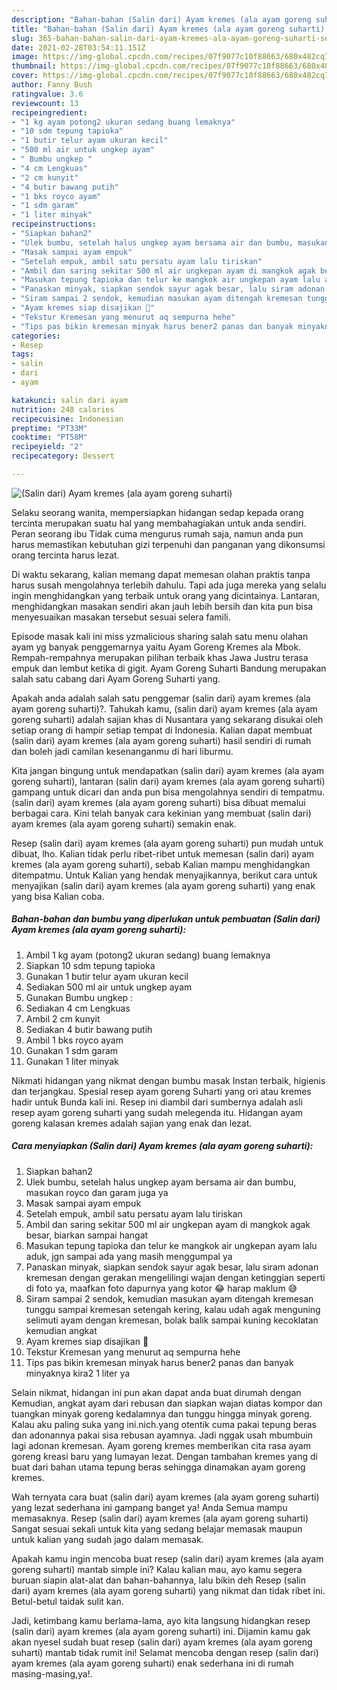 ```yaml
---
description: "Bahan-bahan (Salin dari) Ayam kremes (ala ayam goreng suharti) Sederhana dan Mudah Dibuat"
title: "Bahan-bahan (Salin dari) Ayam kremes (ala ayam goreng suharti) Sederhana dan Mudah Dibuat"
slug: 365-bahan-bahan-salin-dari-ayam-kremes-ala-ayam-goreng-suharti-sederhana-dan-mudah-dibuat
date: 2021-02-28T03:54:11.151Z
image: https://img-global.cpcdn.com/recipes/07f9077c10f88663/680x482cq70/salin-dari-ayam-kremes-ala-ayam-goreng-suharti-foto-resep-utama.jpg
thumbnail: https://img-global.cpcdn.com/recipes/07f9077c10f88663/680x482cq70/salin-dari-ayam-kremes-ala-ayam-goreng-suharti-foto-resep-utama.jpg
cover: https://img-global.cpcdn.com/recipes/07f9077c10f88663/680x482cq70/salin-dari-ayam-kremes-ala-ayam-goreng-suharti-foto-resep-utama.jpg
author: Fanny Bush
ratingvalue: 3.6
reviewcount: 13
recipeingredient:
- "1 kg ayam potong2 ukuran sedang buang lemaknya"
- "10 sdm tepung tapioka"
- "1 butir telur ayam ukuran kecil"
- "500 ml air untuk ungkep ayam"
- " Bumbu ungkep "
- "4 cm Lengkuas"
- "2 cm kunyit"
- "4 butir bawang putih"
- "1 bks royco ayam"
- "1 sdm garam"
- "1 liter minyak"
recipeinstructions:
- "Siapkan bahan2"
- "Ulek bumbu, setelah halus ungkep ayam bersama air dan bumbu, masukan royco dan garam juga ya"
- "Masak sampai ayam empuk"
- "Setelah empuk, ambil satu persatu ayam lalu tiriskan"
- "Ambil dan saring sekitar 500 ml air ungkepan ayam di mangkok agak besar, biarkan sampai hangat"
- "Masukan tepung tapioka dan telur ke mangkok air ungkepan ayam lalu aduk, jgn sampai ada yang masih menggumpal ya"
- "Panaskan minyak, siapkan sendok sayur agak besar, lalu siram adonan kremesan dengan gerakan mengelilingi wajan dengan ketinggian seperti di foto ya, maafkan foto dapurnya yang kotor 😂 harap maklum 😅"
- "Siram sampai 2 sendok, kemudian masukan ayam ditengah kremesan tunggu sampai kremesan setengah kering, kalau udah agak menguning selimuti ayam dengan kremesan, bolak balik sampai kuning kecoklatan kemudian angkat"
- "Ayam kremes siap disajikan 🍗"
- "Tekstur Kremesan yang menurut aq sempurna hehe"
- "Tips pas bikin kremesan minyak harus bener2 panas dan banyak minyaknya kira2 1 liter ya"
categories:
- Resep
tags:
- salin
- dari
- ayam

katakunci: salin dari ayam 
nutrition: 248 calories
recipecuisine: Indonesian
preptime: "PT33M"
cooktime: "PT58M"
recipeyield: "2"
recipecategory: Dessert

---
```



![(Salin dari) Ayam kremes (ala ayam goreng suharti)](https://img-global.cpcdn.com/recipes/07f9077c10f88663/680x482cq70/salin-dari-ayam-kremes-ala-ayam-goreng-suharti-foto-resep-utama.jpg)

Selaku seorang wanita, mempersiapkan hidangan sedap kepada orang tercinta merupakan suatu hal yang membahagiakan untuk anda sendiri. Peran seorang ibu Tidak cuma mengurus rumah saja, namun anda pun harus memastikan kebutuhan gizi terpenuhi dan panganan yang dikonsumsi orang tercinta harus lezat.

Di waktu  sekarang, kalian memang dapat memesan olahan praktis tanpa harus susah mengolahnya terlebih dahulu. Tapi ada juga mereka yang selalu ingin menghidangkan yang terbaik untuk orang yang dicintainya. Lantaran, menghidangkan masakan sendiri akan jauh lebih bersih dan kita pun bisa menyesuaikan masakan tersebut sesuai selera famili. 

Episode masak kali ini miss yzmalicious sharing salah satu menu olahan ayam yg banyak penggemarnya yaitu Ayam Goreng Kremes ala Mbok. Rempah-rempahnya merupakan pilihan terbaik khas Jawa Justru terasa empuk dan lembut ketika di gigit. Ayam Goreng Suharti Bandung merupakan salah satu cabang dari Ayam Goreng Suharti yang.

Apakah anda adalah salah satu penggemar (salin dari) ayam kremes (ala ayam goreng suharti)?. Tahukah kamu, (salin dari) ayam kremes (ala ayam goreng suharti) adalah sajian khas di Nusantara yang sekarang disukai oleh setiap orang di hampir setiap tempat di Indonesia. Kalian dapat membuat (salin dari) ayam kremes (ala ayam goreng suharti) hasil sendiri di rumah dan boleh jadi camilan kesenanganmu di hari liburmu.

Kita jangan bingung untuk mendapatkan (salin dari) ayam kremes (ala ayam goreng suharti), lantaran (salin dari) ayam kremes (ala ayam goreng suharti) gampang untuk dicari dan anda pun bisa mengolahnya sendiri di tempatmu. (salin dari) ayam kremes (ala ayam goreng suharti) bisa dibuat memalui berbagai cara. Kini telah banyak cara kekinian yang membuat (salin dari) ayam kremes (ala ayam goreng suharti) semakin enak.

Resep (salin dari) ayam kremes (ala ayam goreng suharti) pun mudah untuk dibuat, lho. Kalian tidak perlu ribet-ribet untuk memesan (salin dari) ayam kremes (ala ayam goreng suharti), sebab Kalian mampu menghidangkan ditempatmu. Untuk Kalian yang hendak menyajikannya, berikut cara untuk menyajikan (salin dari) ayam kremes (ala ayam goreng suharti) yang enak yang bisa Kalian coba.

<!--inarticleads1-->

##### Bahan-bahan dan bumbu yang diperlukan untuk pembuatan (Salin dari) Ayam kremes (ala ayam goreng suharti):

1. Ambil 1 kg ayam (potong2 ukuran sedang) buang lemaknya
1. Siapkan 10 sdm tepung tapioka
1. Gunakan 1 butir telur ayam ukuran kecil
1. Sediakan 500 ml air untuk ungkep ayam
1. Gunakan  Bumbu ungkep :
1. Sediakan 4 cm Lengkuas
1. Ambil 2 cm kunyit
1. Sediakan 4 butir bawang putih
1. Ambil 1 bks royco ayam
1. Gunakan 1 sdm garam
1. Gunakan 1 liter minyak


Nikmati hidangan yang nikmat dengan bumbu masak Instan terbaik, higienis dan terjangkau. Spesial resep ayam goreng Suharti yang ori atau kremes hadir untuk Bunda kali ini. Resep ini diambil dari sumbernya adalah asli resep ayam goreng suharti yang sudah melegenda itu. Hidangan ayam goreng kalasan kremes adalah sajian yang enak dan lezat. 

<!--inarticleads2-->

##### Cara menyiapkan (Salin dari) Ayam kremes (ala ayam goreng suharti):

1. Siapkan bahan2
1. Ulek bumbu, setelah halus ungkep ayam bersama air dan bumbu, masukan royco dan garam juga ya
1. Masak sampai ayam empuk
1. Setelah empuk, ambil satu persatu ayam lalu tiriskan
1. Ambil dan saring sekitar 500 ml air ungkepan ayam di mangkok agak besar, biarkan sampai hangat
1. Masukan tepung tapioka dan telur ke mangkok air ungkepan ayam lalu aduk, jgn sampai ada yang masih menggumpal ya
1. Panaskan minyak, siapkan sendok sayur agak besar, lalu siram adonan kremesan dengan gerakan mengelilingi wajan dengan ketinggian seperti di foto ya, maafkan foto dapurnya yang kotor 😂 harap maklum 😅
1. Siram sampai 2 sendok, kemudian masukan ayam ditengah kremesan tunggu sampai kremesan setengah kering, kalau udah agak menguning selimuti ayam dengan kremesan, bolak balik sampai kuning kecoklatan kemudian angkat
1. Ayam kremes siap disajikan 🍗
1. Tekstur Kremesan yang menurut aq sempurna hehe
1. Tips pas bikin kremesan minyak harus bener2 panas dan banyak minyaknya kira2 1 liter ya


Selain nikmat, hidangan ini pun akan dapat anda buat dirumah dengan Kemudian, angkat ayam dari rebusan dan siapkan wajan diatas kompor dan tuangkan minyak goreng kedalamnya dan tunggu hingga minyak goreng. Kalau aku paling suka yang ini.nich.yang otentik cuma pakai tepung beras dan adonannya pakai sisa rebusan ayamnya. Jadi nggak usah mbumbuin lagi adonan kremesan. Ayam goreng kremes memberikan cita rasa ayam goreng kreasi baru yang lumayan lezat. Dengan tambahan kremes yang di buat dari bahan utama tepung beras sehingga dinamakan ayam goreng kremes. 

Wah ternyata cara buat (salin dari) ayam kremes (ala ayam goreng suharti) yang lezat sederhana ini gampang banget ya! Anda Semua mampu memasaknya. Resep (salin dari) ayam kremes (ala ayam goreng suharti) Sangat sesuai sekali untuk kita yang sedang belajar memasak maupun untuk kalian yang sudah jago dalam memasak.

Apakah kamu ingin mencoba buat resep (salin dari) ayam kremes (ala ayam goreng suharti) mantab simple ini? Kalau kalian mau, ayo kamu segera buruan siapin alat-alat dan bahan-bahannya, lalu bikin deh Resep (salin dari) ayam kremes (ala ayam goreng suharti) yang nikmat dan tidak ribet ini. Betul-betul taidak sulit kan. 

Jadi, ketimbang kamu berlama-lama, ayo kita langsung hidangkan resep (salin dari) ayam kremes (ala ayam goreng suharti) ini. Dijamin kamu gak akan nyesel sudah buat resep (salin dari) ayam kremes (ala ayam goreng suharti) mantab tidak rumit ini! Selamat mencoba dengan resep (salin dari) ayam kremes (ala ayam goreng suharti) enak sederhana ini di rumah masing-masing,ya!.

